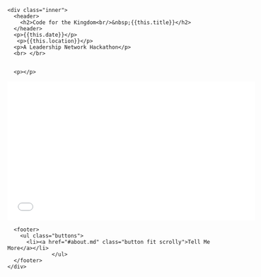 <section id="banner">

  <!--
    ".inner" is set up as an inline-block so it automatically expands
    in both directions to fit whatever's inside it. This means it won't
    automatically wrap lines, so be sure to use line breaks where
    appropriate (<br />).
  -->
    <div class="inner">
      <header>
        <h2>Code for the Kingdom<br/>&nbsp;{{this.title}}</h2>
      </header>
      <p>{{this.date}}</p>
       <p>{{this.location}}</p>
      <p>A Leadership Network Hackathon</p>
      <br> </br>


      <p></p>
 <div class="video-container"><iframe width="560" height="315" src="//www.youtube.com/embed/ZMslhITXiNI?rel=0" frameborder="0" allowfullscreen></iframe></div>

     
      <footer>
        <ul class="buttons">
          <li><a href="#about.md" class="button fit scrolly">Tell Me More</a></li>
                  </ul>
      </footer>
    </div>

</section>
